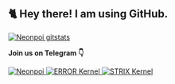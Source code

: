 ## 🐈 Hey there! I am using GitHub. ##
[![Neonpoi gitstats](https://github-readme-stats.vercel.app/api?username=neonpoi&show_icons=true&include_all_commits=true&theme=tokyonight&layout=default)](https://github.com/neonpoi)

<p><strong>Join us on Telegram 👇 </strong></p>
<a href="https://t.me/neonpoi">
	<img alt="Neonpoi" src="https://img.shields.io/badge/dynamic/json?logo=telegram&label=Neonpoi&labelColor=273849&suffix=+Subscribers&color=FF0000&query=%24.data.totalSubs&url=https%3A%2F%2Fapi.spencerwoo.com%2Fsubstats%2F%3Fsource%3Dtelegram%26queryKey%3Dneonpoi&longCache=true"/>
</a>
<a href="https://t.me/error_kernul">
	<img alt="ERROR Kernel" src="https://img.shields.io/badge/dynamic/json?logo=telegram&label=ERROR%20Kernel&labelColor=273849&suffix=+Members&color=FF0000&query=%24.data.totalSubs&url=https%3A%2F%2Fapi.spencerwoo.com%2Fsubstats%2F%3Fsource%3Dtelegram%26queryKey%3Derror_kernul&longCache=true"/>
</a>
<a href="https://t.me/strix_kernel">
	<img alt="STRIX Kernel" src="https://img.shields.io/badge/dynamic/json?logo=telegram&label=STRIX%20Kernel&labelColor=273849&suffix=+Members&color=FF0000&query=%24.data.totalSubs&url=https%3A%2F%2Fapi.spencerwoo.com%2Fsubstats%2F%3Fsource%3Dtelegram%26queryKey%3Dstrix_kernel&longCache=true"/>
</a>
